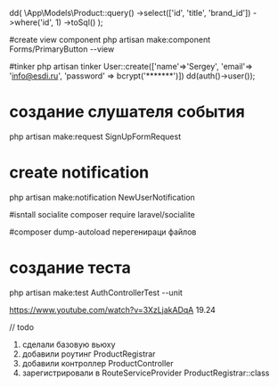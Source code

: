 dd(
\App\Models\Product::query()
->select(['id', 'title', 'brand_id'])
->where('id', 1)
->toSql()
);

#create view component
php artisan make:component Forms/PrimaryButton --view

#tinker
php artisan tinker
User::create(['name'=>'Sergey', 'email'=> 'info@esdi.ru', 'password' => bcrypt('*******')])
dd(auth()->user());

# создание слушателя события

php artisan make:request SignUpFormRequest

# create notification

php artisan make:notification NewUserNotification

#isntall socialite
composer require laravel/socialite

#composer dump-autoload перегенираци файлов

# создание теста

php artisan make:test AuthControllerTest --unit

https://www.youtube.com/watch?v=3XzLjakADqA 19.24

// todo

1. сделали базовую вьюху
2. добавили роутинг ProductRegistrar
3. добавили контроллер ProductController
4. зарегистрировали в RouteServiceProvider ProductRegistrar::class
